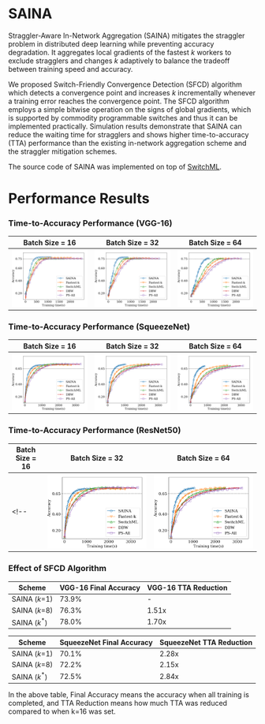 # SAINA
Straggler-Aware In-Network Aggregation (SAINA) mitigates the straggler problem in distributed deep learning while preventing accuracy degradation. It aggregates local gradients of the fastest $k$ workers to exclude stragglers
and changes $k$ adaptively to balance the tradeoff between training speed and accuracy.

We proposed Switch-Friendly Convergence Detection (SFCD) algorithm which detects a convergence point and increases $k$ incrementally whenever a training error reaches the convergence point. The SFCD algorithm employs a simple bitwise operation on the signs of global gradients, which is supported by commodity programmable switches and thus it can be implemented practically. Simulation results demonstrate that SAINA can reduce the waiting time for stragglers and shows higher time-to-accuracy (TTA) performance than the existing in-network aggregation scheme and the straggler mitigation schemes.

The source code of SAINA was implemented on top of [SwitchML](https://github.com/p4lang/p4app-switchML).


# Performance Results
### Time-to-Accuracy Performance (VGG-16)

| Batch Size = 16 | Batch Size = 32 | Batch Size = 64 |
|------------------|------------------|------------------|
| ![VGG-16 (batch size = 16)](graphs/vgg16_batch16_tta.png) | ![VGG-16 (batch size = 32)](graphs/vgg16_batch32_tta.png) | ![VGG-16 (batch size = 64)](graphs/vgg16_batch64_tta.png) |

### Time-to-Accuracy Performance (SqueezeNet)

| Batch Size = 16 | Batch Size = 32 | Batch Size = 64 |
|------------------|------------------|------------------|
| ![SqueezeNet (batch size = 16)](graphs/squeezenet_batch16_tta.png) | ![SqueezeNet (batch size = 32)](graphs/squeezenet_batch32_tta.png) | ![SqueezeNet (batch size = 64)](graphs/squeezenet_batch64_tta.png) |

### Time-to-Accuracy Performance (ResNet50)

| Batch Size = 16 | Batch Size = 32 | Batch Size = 64 |
|------------------|------------------|------------------|
<!-- | ![SqueezeNet (batch size = 16)](graphs/squeezenet_batch16_tta.png) | ![SqueezeNet (batch size = 32)](graphs/squeezenet_batch32_tta.png) | ![SqueezeNet (batch size = 64)](graphs/squeezenet_batch64_tta.png) | -->


### Effect of SFCD Algorithm

| Scheme              | VGG-16 Final Accuracy | VGG-16 TTA Reduction     |
|---------------------|----------------------|----------------------|
| SAINA ($k$=1)       | 73.9%                | -                    |
| SAINA ($k$=8)       | 76.3%                | 1.51x                |
| SAINA ($k^*$)       | 78.0%                | 1.70x                |


| Scheme              | SqueezeNet Final Accuracy | SqueezeNet TTA Reduction |
|---------------------|--------------------------|--------------------------|
| SAINA ($k$=1)       | 70.1%                    | 2.28x                    |
| SAINA ($k$=8)       | 72.2%                    | 2.15x                    |
| SAINA ($k^*$)       | 72.5%                    | 2.84x                    |

In the above table, Final Accuracy means the accuracy when all training is completed, and TTA Reduction means how much TTA was reduced compared to when k=16 was set. 
